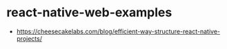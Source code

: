 # react-native-web-examples

- https://cheesecakelabs.com/blog/efficient-way-structure-react-native-projects/

